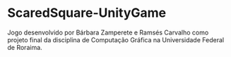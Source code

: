 # ScaredSquare-UnityGame
Jogo desenvolvido por Bárbara Zamperete e Ramsés Carvalho como projeto final da disciplina de Computação Gráfica na Universidade Federal de Roraima.
